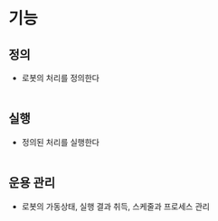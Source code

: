 # **기능**

## 정의

- 로봇의 처리를 정의한다
  <br></br>

## 실행

- 정의된 처리를 실행한다
  <br></br>

## 운용 관리

- 로봇의 가동상태, 실행 결과 취득, 스케줄과 프로세스 관리
